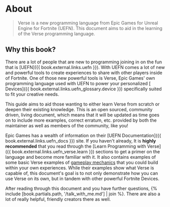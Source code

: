 # About

> Verse is a new programming language from Epic Games for Unreal Engine for Fortnite (UEFN). This document aims to aid in the learning of the Verse programming language.

## Why this book?

There are a lot of people that are new to programming joining in on the fun that is [UEFN]({{ book.external.links.uefn }}). With UEFN comes a lot of new and powerful tools to create experiences to share with other players inside of Fortnite. One of those new powerful tools is Verse, Epic Games' own programming language used with UEFN to power your personalized [​Devices]({{ book.external.links.uefn_glossary.device }}) specifically suited to fit your creative needs.

This guide aims to aid those wanting to either learn Verse from scratch or deepen their existing knowledge. This is an open sourced, community driven, living document, which means that it will be updated as time goes on to include more examples, correct erratum, etc. provided by both the maintainer as well as members of the community, like you!

Epic Games has a wealth of information on their [UEFN Documentation]({{ book.external.links.uefn_docs }}) site. If you haven't already, It is **highly recommended** that you read through the [Learn Programming with Verse]({{ book.external.links.uefn_verse.learn }}) sections to get a primer on the language and become more familiar with it. It also contains examples of some basic Verse examples of [gameplay mechanics][UEFN_DOCS_GAME_MECHANICS] that you could build within your own experiences. While their examples show what Verse is capable of, this document's goal is to not only demonstrate how you can use Verse on its own, but in tandem with other powerful Fortnite Devices.

After reading through this document and you have further questions, {% include [book.partials.path, '/talk_with_me.md'] | join %}. There are also a lot of really helpful, friendly creators there as well.

[UEFN_DOCS_GAME_MECHANICS]: https://dev.epicgames.com/documentation/en-us/uefn/learn-game-mechanics-in-unreal-editor-for-fortnite

